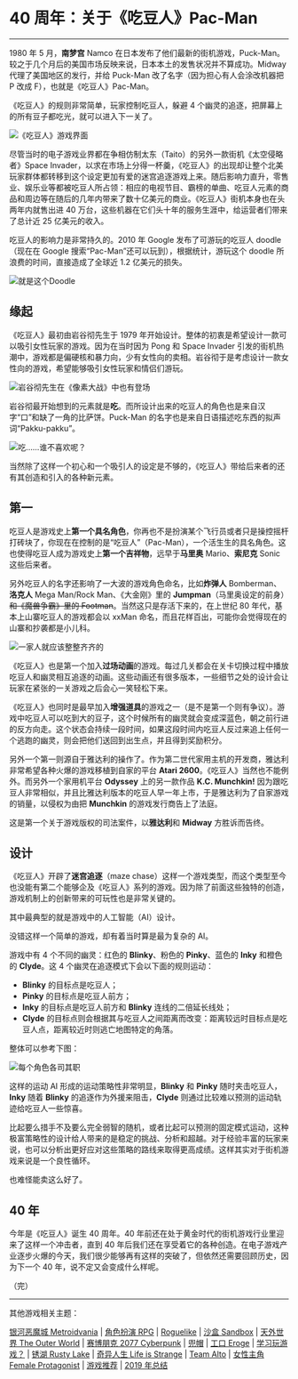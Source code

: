 # 40 周年：关于《吃豆人》Pac-Man

---

1980 年 5 月，**南梦宫** Namco 在日本发布了他们最新的街机游戏，Puck-Man。较之于几个月后的美国市场反映来说，日本本土的发售状况并不算成功。Midway 代理了美国地区的发行，并给 Puck-Man 改了名字（因为担心有人会涂改机器把 P 改成 F），也就是《吃豆人》Pac-Man。

《吃豆人》的规则非常简单，玩家控制吃豆人，躲避 4 个幽灵的追逐，把屏幕上的所有豆子都吃光，就可以进入下一关了。

![《吃豆人》游戏界面](https://imgkr.cn-bj.ufileos.com/be23127d-c3c0-4852-ac1e-f3504e77050e.png)

尽管当时的电子游戏业界都在争相仿制太东（Taito）的另外一款街机《太空侵略者》Space Invader，以求在市场上分得一杯羹，《吃豆人》的出现却让整个北美玩家群体都转移到这个设定更加有爱的迷宫追逐游戏上来。随后影响力直升，零售业、娱乐业等都被吃豆人所占领：相应的电视节目、霸榜的单曲、吃豆人元素的商品和周边等在随后的几年内带来了数十亿美元的商业。《吃豆人》街机本身也在头两年内就售出进 40 万台，这些机器在它们头十年的服务生涯中，给运营者们带来了总计近 25 亿美元的收入。

吃豆人的影响力是非常持久的。2010 年 Google 发布了可游玩的吃豆人 doodle（现在在 Google 搜索“Pac-Man”还可以玩到），根据统计，游玩这个 doodle 所浪费的时间，直接造成了全球近 1.2 亿美元的损失。

![就是这个Doodle](https://imgkr.cn-bj.ufileos.com/f4480659-e618-4e89-aabf-4f9a46d25a49.png)

## 缘起

《吃豆人》最初由岩谷彻先生于 1979 年开始设计。整体的初衷是希望设计一款可以吸引女性玩家的游戏。因为在当时因为 Pong 和 Space Invader 引发的街机热潮中，游戏都是偏硬核和暴力向，少有女性向的卖相。岩谷彻于是考虑设计一款女性向的游戏，希望能够吸引女性玩家和情侣们游玩。

![岩谷彻先生在《像素大战》中也有登场](https://imgkr.cn-bj.ufileos.com/34465333-cded-4da6-9e4c-8304eef6655f.jpg)

岩谷彻最开始想到的元素就是**吃**。而所设计出来的吃豆人的角色也是来自汉字“口”和缺了一角的比萨饼。Puck-Man 的名字也是来自日语描述吃东西的拟声词“Pakku-pakku”。

![吃……谁不喜欢呢？](https://imgkr.cn-bj.ufileos.com/7fbb7c3a-5404-49af-8732-34cec0a9f332.gif)

当然除了这样一个初心和一个吸引人的设定是不够的，《吃豆人》带给后来者的还有其创造和引入的各种新元素。

## 第一

吃豆人是游戏史上**第一个具名角色**，你再也不是扮演某个飞行员或者只是操控摇杆打砖块了，你现在在控制的是“吃豆人”（Pac-Man），一个活生生的具名角色。这也使得吃豆人成为游戏史上**第一个吉祥物**，远早于**马里奥** Mario、**索尼克** Sonic 这些后来者。

另外吃豆人的名字还影响了一大波的游戏角色命名，比如**炸弹人** Bomberman、**洛克人** Mega Man/Rock Man、《大金刚》里的 **Jumpman**（马里奥设定的前身）<del>和《魔兽争霸》里的 Footman</del>。当然这只是存活下来的，在上世纪 80 年代，基本上山寨吃豆人的游戏都会以 xxMan 命名，而且花样百出，可能你会觉得现在的山寨和抄袭都是小儿科。

![一家人就应该整整齐齐的](https://imgkr.cn-bj.ufileos.com/c5920572-f149-49b4-8e50-2d2df4f857e6.jpg)

《吃豆人》也是第一个加入**过场动画**的游戏。每过几关都会在关卡切换过程中播放吃豆人和幽灵相互追逐的动画。这些动画还有很多版本，一些细节之处的设计会让玩家在紧张的一关游戏之后会心一笑轻松下来。

《吃豆人》也同时是最早加入**增强道具**的游戏之一（是不是第一个则有争议）。游戏中吃豆人可以吃到大的豆子，这个时候所有的幽灵就会变成深蓝色，朝之前行进的反方向走。这个状态会持续一段时间，如果这段时间内吃豆人反过来追上任何一个逃跑的幽灵，则会把他们送回到出生点，并且得到奖励积分。

另外一个第一则源自于雅达利的操作了。作为第二世代家用主机的开发商，雅达利非常希望各种火爆的游戏移植到自家的平台 **Atari 2600**。《吃豆人》当然也不能例外。而另外一个家用机平台 **Odyssey** 上的另一款作品 **K.C. Munchkin!** 因为跟吃豆人非常相似，并且比雅达利版本的吃豆人早一年上市，于是雅达利为了自家游戏的销量，以侵权为由把 **Munchkin** 的游戏发行商告上了法庭。

这是第一个关于游戏版权的司法案件，以**雅达利**和 **Midway** 方胜诉而告终。

## 设计

《吃豆人》开辟了**迷宫追逐**（maze chase）这样一个游戏类型，而这个类型至今也没能有第二个能够企及《吃豆人》系列的游戏。因为除了前面这些独特的创造，游戏机制上的创新带来的可玩性也是非常关键的。

其中最典型的就是游戏中的人工智能（AI）设计。

没错这样一个简单的游戏，却有着当时算是最为复杂的 AI。

游戏中有 4 个不同的幽灵：红色的 **Blinky**、粉色的 **Pinky**、蓝色的 **Inky** 和橙色的 **Clyde**。这 4 个幽灵在追逐模式下会以下面的规则运动：

- **Blinky** 的目标点是吃豆人；
- **Pinky** 的目标点是吃豆人前方；
- **Inky** 的目标点是吃豆人前方和 **Blinky** 连线的二倍延长线处；
- **Clyde** 的目标点则会根据其与吃豆人之间距离而改变：距离较远时目标点是吃豆人点，距离较近时则逃亡地图特定的角落。

整体可以参考下图：

![每个角色各司其职](https://imgkr.cn-bj.ufileos.com/896bb4e2-864e-4d90-8086-0a3bce483d29.png)

这样的运动 AI 形成的运动策略性非常明显，**Blinky** 和 **Pinky** 随时夹击吃豆人，**Inky** 随着 **Blinky** 的追逐作为外援来阻击，**Clyde** 则通过比较难以预测的运动轨迹给吃豆人一些惊喜。

比起要么措手不及要么完全弱智的随机，或者比起可以预测的固定模式运动，这种极富策略性的设计给人带来的是稳定的挑战、分析和超越。对于经验丰富的玩家来说，也可以分析出更好应对这些策略的路线来取得更高成绩。这样其实对于街机游戏来说是一个良性循环。

也难怪能卖这么好了。

## 40 年

今年是《吃豆人》诞生 40 周年。40 年前还在处于黄金时代的街机游戏行业里迎来了这样一个冲击者，直到 40 年后我们还在享受着它的各种创造。在电子游戏产业逐步火爆的今天，我们很少能够再有这样的突破了，但依然还需要回顾历史，因为下一个 40 年，说不定又会变成什么样呢。

（完）

---

其他游戏相关主题：

[银河恶魔城 Metroidvania](https://mp.weixin.qq.com/s/45GZ7TdQzi5DReGaPjJX_Q) | [角色扮演 RPG](https://mp.weixin.qq.com/s/ZCqKRMP72IL6Fc3vVmBJ-Q) | [Roguelike](https://mp.weixin.qq.com/s/yav4aT1ZO9Sgza9DpCOpGA) | [沙盒 Sandbox](https://mp.weixin.qq.com/s/Cwbwhhmfo4QuzFwCzPAQWQ) | [天外世界 The Outer World](https://mp.weixin.qq.com/s/gcrXjoUfOv1bfKLcQcbvng) | [赛博朋克 2077 Cyberpunk](https://mp.weixin.qq.com/s/C6o_LNq-KQB1iTBukMwKPg) | [兜帽](https://mp.weixin.qq.com/s/A29tvamtE5WCqvrkoTBCzQ) | [工口 Eroge](https://mp.weixin.qq.com/s/hXq8leIVFiXttmsLyAUglw) | [学习玩游戏？](https://mp.weixin.qq.com/s/9Nod5WihIO88C-bMM3kayw) | [锈湖 Rusty Lake](https://mp.weixin.qq.com/s/2k38nfRYQKfTG9zyUV4V3A) | [奇异人生 Life is Strange](https://mp.weixin.qq.com/s/qqxAQsoX0jO4SY4H4eKZ8Q) | [Team Alto](https://mp.weixin.qq.com/s/KcoGdIiwKmxj4G7xe6yWAQ) | [女性主角 Female Protagonist](https://mp.weixin.qq.com/s/KcoGdIiwKmxj4G7xe6yWAQ) | [游戏推荐](https://mp.weixin.qq.com/s/07O887kJlqWXRDmWDuBvxw) | [2019 年总结](https://mp.weixin.qq.com/s/gCzpOYved_8ryjWo_vwm-w)
